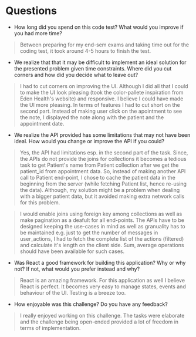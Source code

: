 # Questions

* How long did you spend on this code test? What would you improve if you had more time?

> Between preparing for my end-sem exams and taking time out for the coding test, it took around 4-5 hours to finish the test.

* We realize that that it may be difficult to implement an ideal solution for the presented problem given time constraints. Where did you cut corners and how did you decide what to leave out?

> I had to cut corners on improving the UI. Although I did all that I could to make the UI look pleasing (took the color-pallete inspiration from Eden Health's website) and responsive. I believe I could have made the UI more pleasing. In terms of features I had to cut short on the second part. Instead of making user click on the apointment to see the note, I displayed the note along with the patient and the appointment date.

* We realize the API provided has some limitations that may not have been ideal. How would you change or improve the API if you could?

> Yes, the API had limitations esp. in the second part of the task. Since, the APIs do not provide the joins for collections it becomes a tedious task to get Patient's name from Patient collection after we get the patient_id from appointment data. So, instead of making another API call to Patient end-point, I chose to cache the patient data in the beginning from the server (while fetching Patient list, hence re-using the data). Although, my solution might be a problem when dealing with a bigger patient data, but it avoided making extra network calls for this problem.

> I would enable joins using foreign key among collections as well as make pagination as a deafult for all end-points. The APIs have to be designed keeping the use-cases in mind as well as granuality has to be maintained e.g. just to get the number of messages in user_actions, I had to fetch the complete list of the actions (filtered) and calculate it's length on the client side. Sum, average operations should have been available for such cases.

* Was React a good framework for building this application? Why or why not? If not, what would you prefer instead and why?

> React is an amazing framework. For this application as well I believe React is perfect. It becomes very easy to manage states, events and behaviour of the UI. Testing is a breeze too.

* How enjoyable was this challenge? Do you have any feedback?

> I really enjoyed working on this challenge. The tasks were elaborate and the challenge being open-ended provided a lot of freedom in terms of implementation.